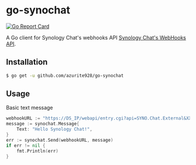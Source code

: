# go-synochat

[![Go Report Card](https://goreportcard.com/badge/github.com/azurite928/go-synochat)](https://goreportcard.com/report/github.com/azurite928/go-synochat)

A Go client for Synology Chat's webhooks
API [Synology Chat's WebHooks API](https://kb.synology.com/en-global/DSM/help/Chat/chat_integration).

## Installation

```sh
$ go get -u github.com/azurite928/go-synochat
```

## Usage

Basic text message

```go
webhookURL := "https://DS_IP/webapi/entry.cgi?api=SYNO.Chat.External&XXXXX"
message := synochat.Message{
    Text: "Hello Synology Chat!",
}
err := synochat.Send(webhookURL, message)
if err != nil {
    fmt.Println(err)
}
```